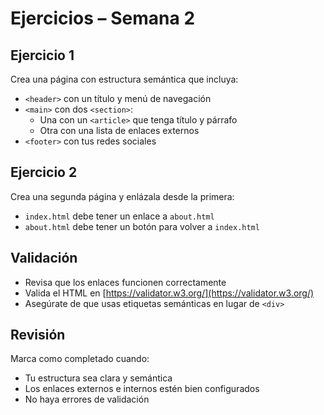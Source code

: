 # Ejercicios – Semana 2

## Ejercicio 1
Crea una página con estructura semántica que incluya:

- `<header>` con un título y menú de navegación
- `<main>` con dos `<section>`:
  - Una con un `<article>` que tenga título y párrafo
  - Otra con una lista de enlaces externos
- `<footer>` con tus redes sociales

## Ejercicio 2
Crea una segunda página y enlázala desde la primera:

- `index.html` debe tener un enlace a `about.html`
- `about.html` debe tener un botón para volver a `index.html`

## Validación
- Revisa que los enlaces funcionen correctamente
- Valida el HTML en [https://validator.w3.org/](https://validator.w3.org/)
- Asegúrate de que usas etiquetas semánticas en lugar de `<div>`

## Revisión
Marca como completado cuando:
- Tu estructura sea clara y semántica
- Los enlaces externos e internos estén bien configurados
- No haya errores de validación
